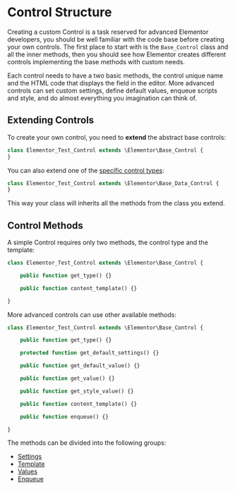 # Control Structure

Creating a custom Control is a task reserved for advanced Elementor developers, you should be well familiar with the code base before creating your own controls. The first place to start with is the `Base_Control` class and all the inner methods, then you should see how Elementor creates different controls implementing the base methods with custom needs.

Each control needs to have a two basic methods, the control unique name and the HTML code that displays the field in the editor. More advanced controls can set custom settings, define default values, enqueue scripts and style, and do almost everything you imagination can think of.

## Extending Controls

To create your own control, you need to **extend** the abstract base controls:

```php
class Elementor_Test_Control extends \Elementor\Base_Control {
}
```

You can also extend one of the [specific control types](./control-types):

```php
class Elementor_Test_Control extends \Elementor\Base_Data_Control {
}
```

This way your class will inherits all the methods from the class you extend.

## Control Methods

A simple Control requires only two methods, the control type and the template:

```php
class Elementor_Test_Control extends \Elementor\Base_Control {

	public function get_type() {}

	public function content_template() {}

}
```

More advanced controls can use other available methods:

```php
class Elementor_Test_Control extends \Elementor\Base_Control {

	public function get_type() {}

	protected function get_default_settings() {}

	public function get_default_value() {}

	public function get_value() {}

	public function get_style_value() {}

	public function content_template() {}

	public function enqueue() {}

}
```

The methods can be divided into the following groups:

* [Settings](./control-settings/)
* [Template](./control-template/)
* [Values](./control-values/)
* [Enqueue](./control-enqueue)
